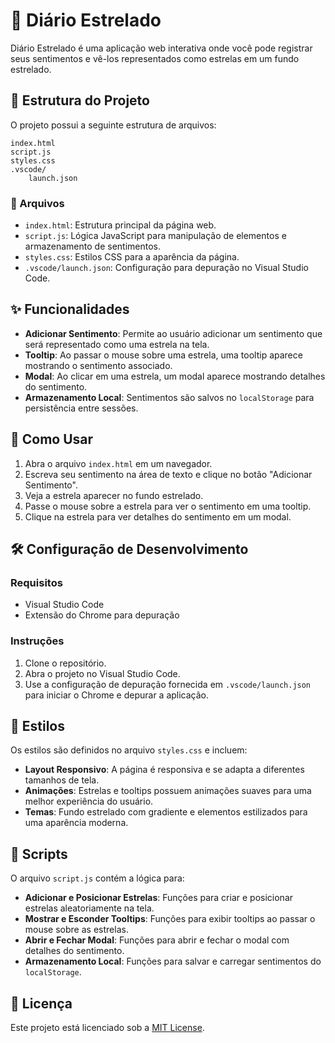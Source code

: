 # 🌟 Diário Estrelado

Diário Estrelado é uma aplicação web interativa onde você pode registrar seus sentimentos e vê-los representados como estrelas em um fundo estrelado.

## 📁 Estrutura do Projeto

O projeto possui a seguinte estrutura de arquivos:

```
index.html
script.js
styles.css
.vscode/
    launch.json
```

### 📄 Arquivos

- `index.html`: Estrutura principal da página web.
- `script.js`: Lógica JavaScript para manipulação de elementos e armazenamento de sentimentos.
- `styles.css`: Estilos CSS para a aparência da página.
- `.vscode/launch.json`: Configuração para depuração no Visual Studio Code.

## ✨ Funcionalidades

- **Adicionar Sentimento**: Permite ao usuário adicionar um sentimento que será representado como uma estrela na tela.
- **Tooltip**: Ao passar o mouse sobre uma estrela, uma tooltip aparece mostrando o sentimento associado.
- **Modal**: Ao clicar em uma estrela, um modal aparece mostrando detalhes do sentimento.
- **Armazenamento Local**: Sentimentos são salvos no `localStorage` para persistência entre sessões.

## 🚀 Como Usar

1. Abra o arquivo `index.html` em um navegador.
2. Escreva seu sentimento na área de texto e clique no botão "Adicionar Sentimento".
3. Veja a estrela aparecer no fundo estrelado.
4. Passe o mouse sobre a estrela para ver o sentimento em uma tooltip.
5. Clique na estrela para ver detalhes do sentimento em um modal.

## 🛠️ Configuração de Desenvolvimento

### Requisitos

- Visual Studio Code
- Extensão do Chrome para depuração

### Instruções

1. Clone o repositório.
2. Abra o projeto no Visual Studio Code.
3. Use a configuração de depuração fornecida em `.vscode/launch.json` para iniciar o Chrome e depurar a aplicação.

## 🎨 Estilos

Os estilos são definidos no arquivo `styles.css` e incluem:

- **Layout Responsivo**: A página é responsiva e se adapta a diferentes tamanhos de tela.
- **Animações**: Estrelas e tooltips possuem animações suaves para uma melhor experiência do usuário.
- **Temas**: Fundo estrelado com gradiente e elementos estilizados para uma aparência moderna.

## 📜 Scripts

O arquivo `script.js` contém a lógica para:

- **Adicionar e Posicionar Estrelas**: Funções para criar e posicionar estrelas aleatoriamente na tela.
- **Mostrar e Esconder Tooltips**: Funções para exibir tooltips ao passar o mouse sobre as estrelas.
- **Abrir e Fechar Modal**: Funções para abrir e fechar o modal com detalhes do sentimento.
- **Armazenamento Local**: Funções para salvar e carregar sentimentos do `localStorage`.

## 📄 Licença

Este projeto está licenciado sob a [MIT License](LICENSE).

